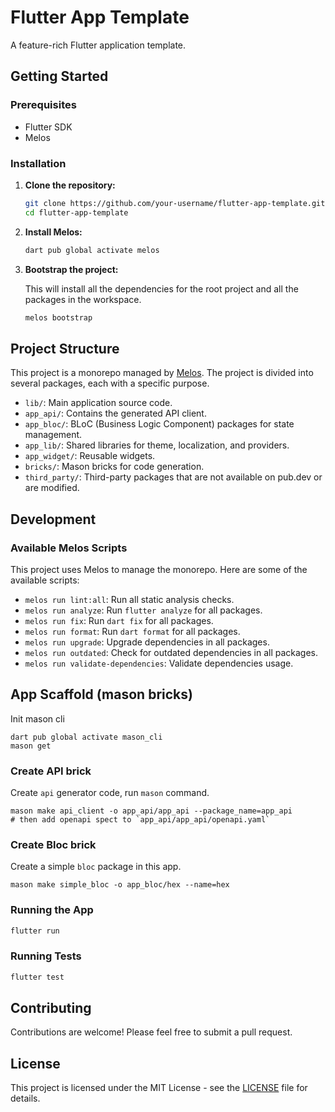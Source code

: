 # Flutter App Template

A feature-rich Flutter application template.

## Getting Started

### Prerequisites

- Flutter SDK
- Melos

### Installation

1.  **Clone the repository:**

    ```bash
    git clone https://github.com/your-username/flutter-app-template.git
    cd flutter-app-template
    ```

2.  **Install Melos:**

    ```bash
    dart pub global activate melos
    ```

3.  **Bootstrap the project:**

    This will install all the dependencies for the root project and all the packages in the workspace.

    ```bash
    melos bootstrap
    ```

## Project Structure

This project is a monorepo managed by [Melos](https://melos.invertase.dev/). The project is divided into several packages, each with a specific purpose.

-   `lib/`: Main application source code.
-   `app_api/`: Contains the generated API client.
-   `app_bloc/`: BLoC (Business Logic Component) packages for state management.
-   `app_lib/`: Shared libraries for theme, localization, and providers.
-   `app_widget/`: Reusable widgets.
-   `bricks/`: Mason bricks for code generation.
-   `third_party/`: Third-party packages that are not available on pub.dev or are modified.

## Development

### Available Melos Scripts

This project uses Melos to manage the monorepo. Here are some of the available scripts:

-   `melos run lint:all`: Run all static analysis checks.
-   `melos run analyze`: Run `flutter analyze` for all packages.
-   `melos run fix`: Run `dart fix` for all packages.
-   `melos run format`: Run `dart format` for all packages.
-   `melos run upgrade`: Upgrade dependencies in all packages.
-   `melos run outdated`: Check for outdated dependencies in all packages.
-   `melos run validate-dependencies`: Validate dependencies usage.

## App Scaffold (mason bricks)
 
Init mason cli
 
```shell
dart pub global activate mason_cli
mason get
```
 
### Create API brick

Create `api` generator code, run `mason` command.
 
```shell
mason make api_client -o app_api/app_api --package_name=app_api
# then add openapi spect to `app_api/app_api/openapi.yaml`
```

### Create Bloc brick

Create a simple `bloc` package in this app.

```shell
mason make simple_bloc -o app_bloc/hex --name=hex
```

### Running the App

```bash
flutter run
```

### Running Tests

```bash
flutter test
```

## Contributing

Contributions are welcome! Please feel free to submit a pull request.

## License

This project is licensed under the MIT License - see the [LICENSE](LICENSE) file for details.